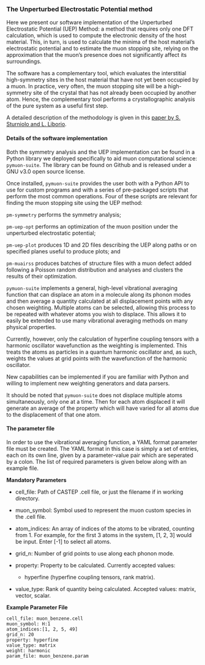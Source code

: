 ### The Unperturbed Electrostatic Potential method

Here we present our software implementation of the Unperturbed Electrostatic Potential (UEP) Method: a method that requires only one DFT calculation, which is used to compute the electronic density of the host material. This, in turn, is used to calculate the minima of the host material’s electrostatic potential and to estimate the muon stopping site, relying on the approximation that the muon’s presence does not significantly affect its surroundings. 

The software has a complementary tool, which evaluates the interstitial high-symmetry sites in the host material that have not yet been occupied by a muon. In practice, very often, the muon stopping site will be a high-symmetry site of the crystal that has not already been occupied by another atom. Hence, the complementary tool performs a crystallographic analysis of the pure system as a useful first step. 

A detailed description of the methodology is given in this [paper by S. Sturniolo and L. Liborio](https://aip.scitation.org/doi/10.1063/5.0012381). 

#### Details of the software implementation

Both the symmetry analysis and the UEP implementation can be found in a Python library we deployed specifically to aid muon computational science: `pymuon-suite`. The library can be found on Github and is released under a GNU v3.0 open source license. 

Once installed, `pymuon-suite` provides the user both with a Python API to use for custom programs and with a series of pre-packaged scripts that perform the most common operations. Four of these scripts are relevant for finding the muon stopping site using the UEP method:
	
`pm-symmetry` performs the symmetry analysis;
	
`pm-uep-opt` performs an optimization of the muon position under the unperturbed electrostatic potential;
 	
`pm-uep-plot` produces 1D and 2D files describing the UEP along paths or on specified planes useful to produce plots; and
	
`pm-muairss` produces batches of structure files with a muon defect added following a Poisson random distribution and analyses and clusters the results of their optimization.


`pymuon-suite` implements a general, high-level vibrational averaging function that can displace an atom in a molecule along its phonon modes and then average a quantity calculated at all displacement points with any chosen weighting. Multiple atoms can be selected, allowing this process to be repeated with whatever atoms you wish to displace. This allows it to easily be extended to use many vibrational averaging methods on many physical properties.

Currently, however, only the calculation of hyperfine coupling tensors with a harmonic oscillator wavefunction as the weighting is implemented. This treats the atoms as particles in a quantum harmonic oscillator and, as such, weights the values at grid points with the wavefunction of the harmonic oscillator.

New capabilities can be implemented if you are familiar with Python and willing to implement new weighting generators and data parsers.

It should be noted that `pymuon-suite` does not displace multiple atoms simultaneously, only one at a time. Then for each atom displaced it will generate an average of the property which will have varied for all atoms due to the displacement of that one atom.

#### The parameter file

In order to use the vibrational averaging function, a YAML format parameter file must be created. The YAML format in this case is simply a set of entries, each on its own line, given by a parameter-value pair which are seperated by a colon. The list of required parameters is given below along with an example file.

**Mandatory Parameters**

* cell_file: Path of CASTEP .cell file, or just the filename if in working directory.

* muon_symbol: Symbol used to represent the muon custom species in the .cell file.

* atom_indices: An array of indices of the atoms to be vibrated, counting from 1. For example, for the first 3 atoms in the system, [1, 2, 3] would be input. Enter [-1] to select all atoms.

* grid_n: Number of grid points to use along each phonon mode.

* property: Property to be calculated. Currently accepted values: 
	* hyperfine (hyperfine coupling tensors, rank matrix).

* value_type: Rank of quantity being calculated. Accepted values: matrix, vector, scalar.



**Example Parameter File**

```
cell_file: muon_benzene.cell
muon_symbol: H:1
atom_indices:[1, 2, 5, 49]
grid_n: 20
property: hyperfine
value_type: matrix
weight: harmonic
param_file: muon_benzene.param
```
